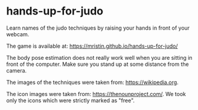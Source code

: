 # hands-up-for-judo
Learn names of the judo techniques by raising your hands in front of your webcam.

The game is available at:
https://mristin.github.io/hands-up-for-judo/

The body pose estimation does not really work well when you are sitting in front of the computer.
Make sure you stand up at some distance from the camera.

The images of the techniques were taken from: https://wikipedia.org.

The icon images were taken from: https://thenounproject.com/.
We took only the icons which were strictly marked as "free".
